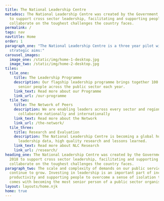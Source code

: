 ```yaml
---
title: The National Leadership Centre
metadesc: The National Leadership Centre was created by the Government in 2018
  to support cross sector leadership, facilitating and supporting people to
  collaborate on the toughest challenges the country faces.
permalink: /
tags: nav
navtitle: Home
order: 1
paragraph_one: "The National Leadership Centre is a three year pilot with three
  strategic aims:"
carousel_images:
  image_one: /static/img/home-1-desktop.jpg
  image_two: /static/img/home-2-desktop.jpg
tiles:
  tile_one:
    title: The Leadership Programme
    description: Our flagship leadership programme brings together 100 of the most
      senior people across the public sector each year.
    link_text: Read more about our Programme
    link_url: /our-programme
  tile_two:
    title: The Network of Peers
    description: We are enabling leaders across every sector and region, to
      collaborate nationally and internationally
    link_text: Read more about the Network
    link_url: /the-network/
  tile_three:
    title: Research and Evaluation
    description: The National Leadership Centre is becoming a global hub of
      leadership data, high quality research and lessons learned.
    link_text: Read more about NLC Research
    link_url: /research/
heading_one: The National Leadership Centre was created by the Government in
  2018 to support cross sector leadership, facilitating and supporting people to
  collaborate on the toughest challenges the country faces.
paragraph_two: The scale and complexity of demands on our public services
  continue to grow. Investing in leadership is an important part of increasing
  productivity and supporting people to overcome a sense of isolation that often
  comes with becoming the most senior person of a public sector organisation.
layout: layouts/home.njk
home: true
---
```

